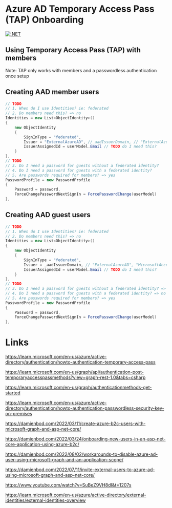 # Azure AD Temporary Access Pass (TAP) Onboarding

[![.NET](https://github.com/damienbod/AzureAdTapOnboarding/actions/workflows/dotnet.yml/badge.svg)](https://github.com/damienbod/AzureAdTapOnboarding/actions/workflows/dotnet.yml)

## Using Temporary Access Pass (TAP) with members

Note: TAP only works with members and a passwordless authentication once setup

## Creating AAD member users

```csharp
// TODO
// 1. When do I use Identities? ie: federated
// 2. Do members need this? => no
Identities = new List<ObjectIdentity>()
{
    new ObjectIdentity
    {
        SignInType = "federated",
        Issuer = "ExternalAzureAD", //_aadIssuerDomain, // "ExternalAzureAD", "MicrosoftAccount", 
        IssuerAssignedId = userModel.Email // TODO do I need this?
    }
},
// TODO
// 3. Do I need a password for guests without a federated identity? 
// 4. Do I need a password for guests with a federated identity? 
// 5. Are passwords required for members? => yes
PasswordProfile = new PasswordProfile
{
    Password = password,
    ForceChangePasswordNextSignIn = ForcePasswordChange(userModel)
},
```

## Creating AAD guest users


```csharp
// TODO
// 1. When do I use Identities? ie: federated
// 2. Do members need this? => no
Identities = new List<ObjectIdentity>()
{
    new ObjectIdentity
    {
        SignInType = "federated",
        Issuer = _aadIssuerDomain, // "ExternalAzureAD", "MicrosoftAccount", 
        IssuerAssignedId = userModel.Email // TODO do I need this?
    }
},
// TODO
// 3. Do I need a password for guests without a federated identity? => yes
// 4. Do I need a password for guests with a federated identity? => no if the _aadIssuerDomain is used
// 5. Are passwords required for members? => yes
PasswordProfile = new PasswordProfile
{
    Password = password,
    ForceChangePasswordNextSignIn = ForcePasswordChange(userModel)
},
```

# Links

https://learn.microsoft.com/en-us/azure/active-directory/authentication/howto-authentication-temporary-access-pass

https://learn.microsoft.com/en-us/graph/api/authentication-post-temporaryaccesspassmethods?view=graph-rest-1.0&tabs=csharp

https://learn.microsoft.com/en-us/graph/authenticationmethods-get-started

https://learn.microsoft.com/en-us/azure/active-directory/authentication/howto-authentication-passwordless-security-key-on-premises

https://damienbod.com/2022/03/11/create-azure-b2c-users-with-microsoft-graph-and-asp-net-core/

https://damienbod.com/2022/03/24/onboarding-new-users-in-an-asp-net-core-application-using-azure-b2c/

https://damienbod.com/2022/08/02/workarounds-to-disable-azure-ad-user-using-microsoft-graph-and-an-application-scope/

https://damienbod.com/2022/07/11/invite-external-users-to-azure-ad-using-microsoft-graph-and-asp-net-core/

https://www.youtube.com/watch?v=SuBeZ9VH8dI&t=1207s

https://learn.microsoft.com/en-us/azure/active-directory/external-identities/external-identities-overview